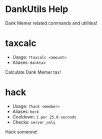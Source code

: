 # DankUtils Help

Dank Memer related commands and utilities!

# taxcalc
 - Usage: `?taxcalc <amount> `
 - Aliases: `danktax`

Calculate Dank Memer tax!

# hack
 - Usage: `?hack <member> `
 - Aliases: `heck`
 - Cooldown: `1 per 25.0 seconds`
 - Checks: `server_only`

Hack someone!

